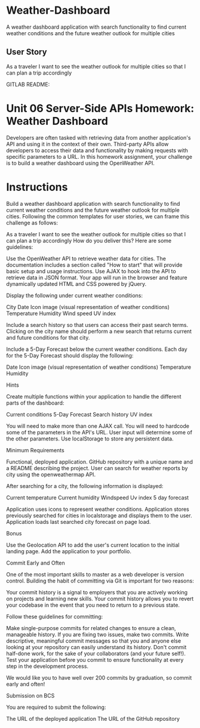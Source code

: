 # Weather-Dashboard
A weather dashboard application with search functionality to find current weather conditions and the future weather outlook for multiple cities

## User Story
As a traveler
I want to see the weather outlook for multiple cities
so that I can plan a trip accordingly


GITLAB README:

# Unit 06 Server-Side APIs Homework: Weather Dashboard

Developers are often tasked with retrieving data from another application's API and using it in the context of their own. Third-party APIs allow developers to access their data and functionality by making requests with specific parameters to a URL. In this homework assignment, your challenge is to build a weather dashboard using the OpenWeather API.


# Instructions

Build a weather dashboard application with search functionality to find current weather conditions and the future weather outlook for multiple cities. Following the common templates for user stories, we can frame this challenge as follows:

As a traveler
I want to see the weather outlook for multiple cities
so that I can plan a trip accordingly
How do you deliver this? Here are some guidelines:


Use the OpenWeather API to retrieve weather data for cities. The documentation includes a section called "How to start" that will provide basic setup and usage instructions.
Use AJAX to hook into the API to retrieve data in JSON format.
Your app will run in the browser and feature dynamically updated HTML and CSS powered by jQuery.

Display the following under current weather conditions:


City
Date
Icon image (visual representation of weather conditions)
Temperature
Humidity
Wind speed
UV index


Include a search history so that users can access their past search terms. Clicking on the city name should perform a new search that returns current and future conditions for that city. 

Include a 5-Day Forecast below the current weather conditions. Each day for the 5-Day Forecast should display the following:


Date
Icon image (visual representation of weather conditions)
Temperature
Humidity





Hints



Create multiple functions within your application to handle the different parts of the dashboard:


Current conditions
5-Day Forecast
Search history
UV index


You will need to make more than one AJAX call.
You will need to hardcode some of the parameters in the API's URL. User input will determine some of the other parameters.
Use localStorage to store any persistent data.



Minimum Requirements


Functional, deployed application.
GitHub repository with a unique name and a README describing the project.
User can search for weather reports by city using the openweathermap API.

After searching for a city, the following information is displayed:


 Current temperature
 Current humidity
 Windspeed
 Uv index
 5 day forecast


Application uses icons to represent weather conditions.
Application stores previously searched for cities in localstorage and displays them to the user.
Application loads last searched city forecast on page load.



Bonus


Use the Geolocation API to add the user's current location to the initial landing page.
Add the application to your portfolio.



Commit Early and Often

One of the most important skills to master as a web developer is version control. Building the habit of committing via Git is important for two reasons:


Your commit history is a signal to employers that you are actively working on projects and learning new skills.
Your commit history allows you to revert your codebase in the event that you need to return to a previous state.


Follow these guidelines for committing:


Make single-purpose commits for related changes to ensure a clean, manageable history. If you are fixing two issues, make two commits.
Write descriptive, meaningful commit messages so that you and anyone else looking at your repository can easily understand its history.
Don't commit half-done work, for the sake of your collaborators (and your future self!).
Test your application before you commit to ensure functionality at every step in the development process.


We would like you to have well over 200 commits by graduation, so commit early and often!


Submission on BCS

You are required to submit the following:


The URL of the deployed application
The URL of the GitHub repository


